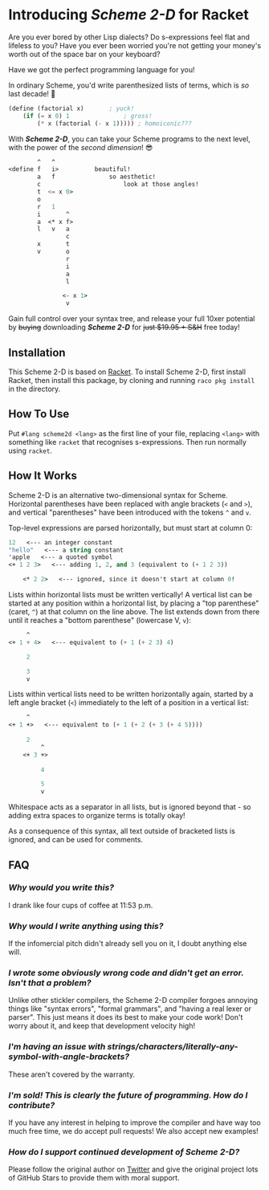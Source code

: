 # Introducing ***Scheme 2-D*** for Racket

Are you ever bored by other Lisp dialects? Do s-expressions feel flat and lifeless to you? Have you ever been worried you're not getting your money's worth out of the space bar on your keyboard?

Have we got the perfect programming language for you!

In ordinary Scheme, you'd write parenthesized lists of terms, which is _so_ last decade! 🤮
```scheme
(define (factorial x)       ; yuck!
    (if (= x 0) 1               ; gross!
        (* x (factorial (- x 1))))) ; homoiconic???
```

With ***Scheme 2-D***, you can take your Scheme programs to the next level, with the power of the *second dimension*! 😎

```scheme     
        ^   ^           
<define f   i>          beautiful!
        a   f               so aesthetic!
        c                       look at those angles!
        t  <= x 0>              
        o                        
        r   1       
        i       ^
        a  <* x f>
        l   v   a
                c
        x       t
        v       o
                r
                i
                a
                l

               <- x 1>
                v
```

Gain full control over your syntax tree, and release your full 10xer potential by ~~buying~~ downloading ***Scheme 2-D*** for ~~just $19.95 + S&H~~ free today!

## Installation

This Scheme 2-D is based on [Racket](https://racket-lang.org/). To install Scheme 2-D, first install Racket, then install this package,
by cloning and running `raco pkg install` in the directory.

## How To Use

Put `#lang scheme2d <lang>` as the first line of your file, replacing `<lang>` with something like `racket` that recognises s-expressions.
Then run normally using `racket`.

## How It Works

Scheme 2-D is an alternative two-dimensional syntax for Scheme. Horizontal parentheses have been replaced with angle brackets (`<` and `>`), and vertical "parentheses" have been introduced with the tokens `^` and `v`.

Top-level expressions are parsed horizontally, but must start at column 0: 

```scheme
12   <--- an integer constant
"hello"   <--- a string constant
'apple   <--- a quoted symbol
<+ 1 2 3>   <--- adding 1, 2, and 3 (equivalent to (+ 1 2 3))

    <* 2 2>   <--- ignored, since it doesn't start at column 0!
```

Lists within horizontal lists must be written vertically! A vertical list can be started at any position within a horizontal list, by placing a "top parenthese" (caret, `^`) at that column on the line above. The list extends down from there until it reaches a "bottom parenthese" (lowercase V, `v`): 

```scheme
     ^
<+ 1 + 4>   <--- equivalent to (+ 1 (+ 2 3) 4)

     2

     3
     v
```

Lists within vertical lists need to be written horizontally again, started by a left angle bracket (`<`) immediately to the left of a position in a vertical list:

```scheme
     ^
<+ 1 +>   <--- equivalent to (+ 1 (+ 2 (+ 3 (+ 4 5))))
     
     2   
         ^
    <+ 3 +>
         
         4

         5
         v
```

Whitespace acts as a separator in all lists, but is ignored beyond that - so adding extra spaces to organize terms is totally okay! 

As a consequence of this syntax, all text outside of bracketed lists is ignored, and can be used for comments.

## FAQ

### *Why would you write this?*

I drank like four cups of coffee at 11:53 p.m.

### *Why would I write anything using this?*

If the infomercial pitch didn't already sell you on it, I doubt anything else will.

### *I wrote some obviously wrong code and didn't get an error. Isn't that a problem?*

Unlike other stickler compilers, the Scheme 2-D compiler forgoes annoying things like "syntax errors", "formal grammars", and "having a real lexer or parser". This just means it does its best to make your code work! Don't worry about it, and keep that development velocity high!

### *I'm having an issue with strings/characters/literally-any-symbol-with-angle-brackets?*

These aren't covered by the warranty.

### *I'm sold! This is clearly the future of programming. How do I contribute?*

If you have any interest in helping to improve the compiler and have way too much free time, we do accept pull requests! We also accept new examples!

### *How do I support continued development of Scheme 2-D?*

Please follow the original author on [Twitter](https://twitter.com/elucentdev) and give the original project lots of GitHub Stars to provide them with moral support.
